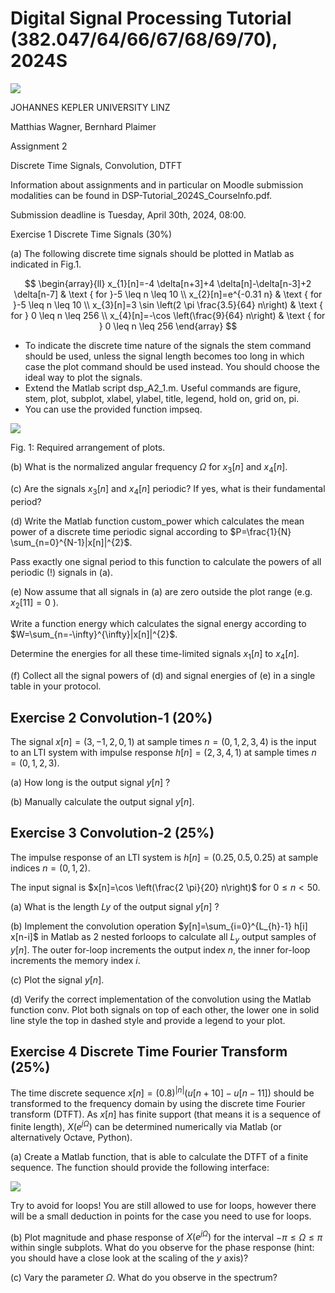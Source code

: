 # Digital Signal Processing Tutorial (382.047/64/66/67/68/69/70), 2024S 

![](https://cdn.mathpix.com/cropped/2024_04_16_05aa650c2cf9d2378737g-1.jpg?height=111&width=285&top_left_y=316&top_left_x=220)

JOHANNES KEPLER UNIVERSITY LINZ

Matthias Wagner, Bernhard Plaimer

Assignment 2

Discrete Time Signals, Convolution, DTFT

Information about assignments and in particular on Moodle submission modalities can be found in DSP-Tutorial_2024S_Courselnfo.pdf.

Submission deadline is Tuesday, April 30th, 2024, 08:00.

Exercise 1 Discrete Time Signals (30\%)

(a) The following discrete time signals should be plotted in Matlab as indicated in Fig.1.

$$
\begin{array}{ll}
x_{1}[n]=-4 \delta[n+3]+4 \delta[n]-\delta[n-3]+2 \delta[n-7] & \text { for }-5 \leq n \leq 10 \\
x_{2}[n]=e^{-0.31 n} & \text { for }-5 \leq n \leq 10 \\
x_{3}[n]=3 \sin \left(2 \pi \frac{3.5}{64} n\right) & \text { for } 0 \leq n \leq 256 \\
x_{4}[n]=-\cos \left(\frac{9}{64} n\right) & \text { for } 0 \leq n \leq 256
\end{array}
$$

- To indicate the discrete time nature of the signals the stem command should be used, unless the signal length becomes too long in which case the plot command should be used instead. You should choose the ideal way to plot the signals.
- Extend the Matlab script dsp_A2_1.m. Useful commands are figure, stem, plot, subplot, xlabel, ylabel, title, legend, hold on, grid on, pi.
- You can use the provided function impseq.

![](https://cdn.mathpix.com/cropped/2024_04_16_05aa650c2cf9d2378737g-1.jpg?height=300&width=1063&top_left_y=1740&top_left_x=585)

Fig. 1: Required arrangement of plots.

(b) What is the normalized angular frequency $\Omega$ for $x_{3}[n]$ and $x_{4}[n]$.

(c) Are the signals $x_{3}[n]$ and $x_{4}[n]$ periodic? If yes, what is their fundamental period?

(d) Write the Matlab function custom_power which calculates the mean power of a discrete time periodic signal according to $P=\frac{1}{N} \sum_{n=0}^{N-1}|x[n]|^{2}$.

Pass exactly one signal period to this function to calculate the powers of all periodic (!) signals in (a).

(e) Now assume that all signals in (a) are zero outside the plot range (e.g. $x_{2}[11]=0$ ).

Write a function energy which calculates the signal energy according to $W=\sum_{n=-\infty}^{\infty}|x[n]|^{2}$.

Determine the energies for all these time-limited signals $x_{1}[n]$ to $x_{4}[n]$.

(f) Collect all the signal powers of (d) and signal energies of (e) in a single table in your protocol.

## Exercise 2 Convolution-1 (20\%)

The signal $x[n]=(3,-1,2,0,1)$ at sample times $n=(0,1,2,3,4)$ is the input to an LTI system with impulse response $h[n]=(2,3,4,1)$ at sample times $n=(0,1,2,3)$.

(a) How long is the output signal $y[n]$ ?

(b) Manually calculate the output signal $y[n]$.

## Exercise 3 Convolution-2 (25\%)

The impulse response of an LTI system is $h[n]=(0.25,0.5,0.25)$ at sample indices $n=(0,1,2)$.

The input signal is $x[n]=\cos \left(\frac{2 \pi}{20} n\right)$ for $0 \leq n<50$.

(a) What is the length $L y$ of the output signal $y[n]$ ?

(b) Implement the convolution operation $y[n]=\sum_{i=0}^{L_{h}-1} h[i] x[n-i]$ in Matlab as 2 nested forloops to calculate all $L_{y}$ output samples of $y[n]$. The outer for-loop increments the output index $n$, the inner for-loop increments the memory index $i$.

(c) Plot the signal $y[n]$.

(d) Verify the correct implementation of the convolution using the Matlab function conv. Plot both signals on top of each other, the lower one in solid line style the top in dashed style and provide a legend to your plot.

## Exercise 4 Discrete Time Fourier Transform (25\%)

The time discrete sequence $x[n]=(0.8)^{|n|}(u[n+10]-u[n-11])$ should be transformed to the frequency domain by using the discrete time Fourier transform (DTFT). As $x[n]$ has finite support (that means it is a sequence of finite length), $X\left(e^{j \Omega}\right)$ can be determined numerically via Matlab (or alternatively Octave, Python).

(a) Create a Matlab function, that is able to calculate the DTFT of a finite sequence. The function should provide the following interface:

![](https://cdn.mathpix.com/cropped/2024_04_16_05aa650c2cf9d2378737g-2.jpg?height=363&width=1619&top_left_y=1882&top_left_x=279)

Try to avoid for loops! You are still allowed to use for loops, however there will be a small deduction in points for the case you need to use for loops.

(b) Plot magnitude and phase response of $X\left(e^{j \Omega}\right)$ for the interval $-\pi \leq \Omega \leq \pi$ within single subplots. What do you observe for the phase response (hint: you should have a close look at the scaling of the $y$ axis)?

(c) Vary the parameter $\Omega$. What do you observe in the spectrum?

